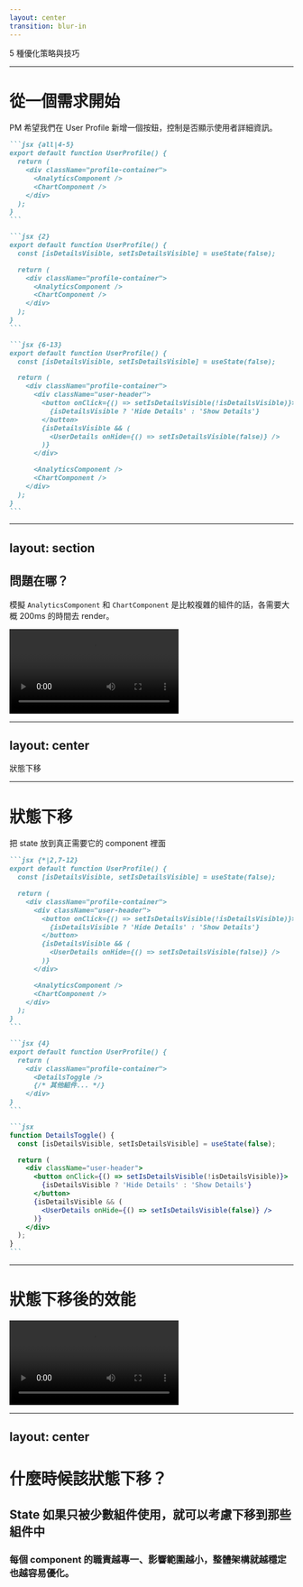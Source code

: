 ```yaml
---
layout: center
transition: blur-in
---
```


<ThemeTitle number="5">
5 種優化策略與技巧
</ThemeTitle>

---

# 從一個需求開始

PM 希望我們在 User Profile 新增一個按鈕，控制是否顯示使用者詳細資訊。

````md magic-move
```jsx {all|4-5}
export default function UserProfile() {
  return (
    <div className="profile-container">
      <AnalyticsComponent />
      <ChartComponent />
    </div>
  );
}
```

```jsx {2}
export default function UserProfile() {
  const [isDetailsVisible, setIsDetailsVisible] = useState(false);

  return (
    <div className="profile-container">
      <AnalyticsComponent />
      <ChartComponent />
    </div>
  );
}
```

```jsx {6-13}
export default function UserProfile() {
  const [isDetailsVisible, setIsDetailsVisible] = useState(false);

  return (
    <div className="profile-container">
      <div className="user-header">
        <button onClick={() => setIsDetailsVisible(!isDetailsVisible)}>
          {isDetailsVisible ? 'Hide Details' : 'Show Details'}
        </button>
        {isDetailsVisible && (
          <UserDetails onHide={() => setIsDetailsVisible(false)} />
        )}
      </div>

      <AnalyticsComponent />
      <ChartComponent />
    </div>
  );
}
```
````

<!--
我們先從一個需求開始，

[click]

這裡有個 UserProfile 這個 UserProfile 裡有像是 Analytics 或 Chart 的 Component

現在 PM 希望我們新增一個按鈕來控制是否顯示使用者詳細資訊，像是 Email、電話等等。

[click] 2. 所以我們很直接的用一個 state + button 來控制。

[click] 3. 加上一個條件判斷
-->

---
layout: section
---

## 問題在哪？

模擬 `AnalyticsComponent` 和 `ChartComponent` 是比較複雜的組件的話，各需要大概 200ms 的時間去 render。

<Video  h="80%">
  <source src="/ch-5/5-1/0.mp4" type="video/mp4" />
</Video>

<!--
我們剛剛的做法雖然可以完成需求，但有個潛在的問題：

可以看到這個影片，當我滑鼠點擊後（也就是那個黑色圈圈，每次出現都是點擊的意思），他會稍微延遲一點才會顯示 UserDetails 的內容。

這是因為每次 state 改變時，整個 UserProfile 組件都會重新 re-render。

包含：

- `AnalyticsComponent`
- `ChartComponent`

即使它們完全不需要 `isDetailsVisible` 的狀態，也會被迫重新執行，造成不必要的效能浪費。

現在這個例子中，我模擬 `AnalyticsComponent` 和 `ChartComponent` 是比較複雜的組件的話，各需要大概 200ms 的時間去 render。

就可以發現他會有延遲

怎麼解決這個問題呢?

也就是我們的一個要談的優化技巧
-->

---
layout: center
---

<ChapterTitle number="1" subtitle="讓 state 的影響範圍更小">
狀態下移
</ChapterTitle>

<!--
狀態下移
-->

---

# 狀態下移

<span v-mark="{ color: 'var(--secondary)' }">把 state 放到真正需要它的 component 裡面</span>

````md magic-move
```jsx {*|2,7-12}
export default function UserProfile() {
  const [isDetailsVisible, setIsDetailsVisible] = useState(false);

  return (
    <div className="profile-container">
      <div className="user-header">
        <button onClick={() => setIsDetailsVisible(!isDetailsVisible)}>
          {isDetailsVisible ? 'Hide Details' : 'Show Details'}
        </button>
        {isDetailsVisible && (
          <UserDetails onHide={() => setIsDetailsVisible(false)} />
        )}
      </div>

      <AnalyticsComponent />
      <ChartComponent />
    </div>
  );
}
```

```jsx {4}
export default function UserProfile() {
  return (
    <div className="profile-container">
      <DetailsToggle />
      {/* 其他組件... */}
    </div>
}
```

```jsx
function DetailsToggle() {
  const [isDetailsVisible, setIsDetailsVisible] = useState(false);

  return (
    <div className="user-header">
      <button onClick={() => setIsDetailsVisible(!isDetailsVisible)}>
        {isDetailsVisible ? 'Hide Details' : 'Show Details'}
      </button>
      {isDetailsVisible && (
        <UserDetails onHide={() => setIsDetailsVisible(false)} />
      )}
    </div>
  );
}
```
````

<!--
[click] React 有個核心概念是，把 state 放到真正需要它的 component 裡面。

這樣，只有那個小範圍會 re-render，其他 component 則不受影響。

[click] 觀察一下：其實 isDetailsVisible 這個狀態只被 button 和 UserDetails 使用，其他組件根本不需要這個狀態。

[click] 所以這個時候，我們可以把這段邏輯抽成一個獨立 component，叫它 DetailsToggle：

[click] 現在，每次顯示/隱藏 UserDetails 時，只有 DetailsToggle 會 re-render，其他複雜的元件完全不受影響，效能自然就更好了。
-->

---

# 狀態下移後的效能

<Video>
  <source src="/ch-5/5-1/1.mp4" type="video/mp4" />
</Video>

<!--
將狀態下移後，可以發現現在開關 UserDetails 時，順暢很多了

這是因為 AnalyticsComponent 和 ChartComponent 沒有被 re-render，效能也相對提升。
-->

---
layout: center
---

# 什麼時候該狀態下移？

<v-clicks>

## State 如果只被少數組件使用，就可以考慮下移到那些組件中

### 每個 component 的職責越專一、影響範圍越小，整體架構就越穩定也越容易優化。

</v-clicks>

<!--
第一個優化方式非常簡單，也非常實用

但很多人會好奇什麼時候要用狀態下移呢

[click]
其實原則很簡單：

state 如果只被少數組件使用，就可以考慮下移到那些組件中。

這樣可以有效縮小 re-render 的範圍、降低不必要的運算，
同時也讓 component 的邏輯更單純。

[click]

你可以想像：每個 component 的職責越專一、影響範圍越小，
整體架構就越穩定也越容易優化。

當然，這前提是命名要清楚，避免搞不懂哪個組件是幹嘛的。
-->
